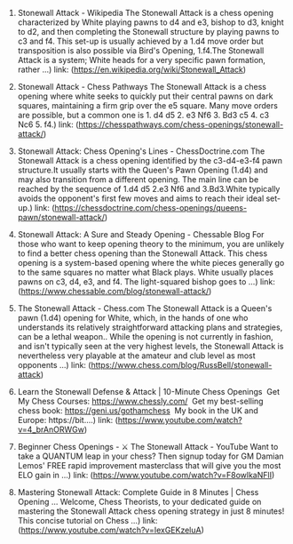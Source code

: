 ---
---
1. Stonewall Attack - Wikipedia
The Stonewall Attack is a chess opening characterized by White playing pawns to d4 and e3, bishop to d3, knight to d2, and then completing the Stonewall structure by playing pawns to c3 and f4. This set-up is usually achieved by a 1.d4 move order but transposition is also possible via Bird's Opening, 1.f4.The Stonewall Attack is a system; White heads for a very specific pawn formation, rather ...)
link: (https://en.wikipedia.org/wiki/Stonewall_Attack)


2. Stonewall Attack - Chess Pathways
The Stonewall Attack is a chess opening where white seeks to quickly put their central pawns on dark squares, maintaining a firm grip over the e5 square. Many move orders are possible, but a common one is 1. d4 d5 2. e3 Nf6 3. Bd3 c5 4. c3 Nc6 5. f4.)
link: (https://chesspathways.com/chess-openings/stonewall-attack/)


3. Stonewall Attack: Chess Opening's Lines - ChessDoctrine.com
The Stonewall Attack is a chess opening identified by the c3-d4-e3-f4 pawn structure.It usually starts with the Queen's Pawn Opening (1.d4) and may also transition from a different opening. The main line can be reached by the sequence of 1.d4 d5 2.e3 Nf6 and 3.Bd3.White typically avoids the opponent's first few moves and aims to reach their ideal set-up.)
link: (https://chessdoctrine.com/chess-openings/queens-pawn/stonewall-attack/)


4. Stonewall Attack: A Sure and Steady Opening - Chessable Blog
For those who want to keep opening theory to the minimum, you are unlikely to find a better chess opening than the Stonewall Attack. This chess opening is a system-based opening where the white pieces generally go to the same squares no matter what Black plays. White usually places pawns on c3, d4, e3, and f4. The light-squared bishop goes to ...)
link: (https://www.chessable.com/blog/stonewall-attack/)


5. The Stonewall Attack - Chess.com
The Stonewall Attack is a Queen's pawn (1.d4) opening for White, which, in the hands of one who understands its relatively straightforward attacking plans and strategies, can be a lethal weapon.. While the opening is not currently in fashion, and isn't typically seen at the very highest levels, the Stonewall Attack is nevertheless very playable at the amateur and club level as most opponents ...)
link: (https://www.chess.com/blog/RussBell/stonewall-attack)


6. Learn the Stonewall Defense & Attack | 10-Minute Chess Openings
️ Get My Chess Courses: https://www.chessly.com/ ️ Get my best-selling chess book: https://geni.us/gothamchess ️ My book in the UK and Europe: https://bit....)
link: (https://www.youtube.com/watch?v=4_brAnORWGw)


7. Beginner Chess Openings - ⚔️ The Stonewall Attack - YouTube
Want to take a QUANTUM leap in your chess? Then signup today for GM Damian Lemos' FREE rapid improvement masterclass that will give you the most ELO gain in ...)
link: (https://www.youtube.com/watch?v=F8owlkaNFlI)


8. Mastering Stonewall Attack: Complete Guide in 8 Minutes | Chess Opening ...
Welcome, Chess Theorists, to your dedicated guide on mastering the Stonewall Attack chess opening strategy in just 8 minutes! This concise tutorial on Chess ...)
link: (https://www.youtube.com/watch?v=IexGEKzeluA)


